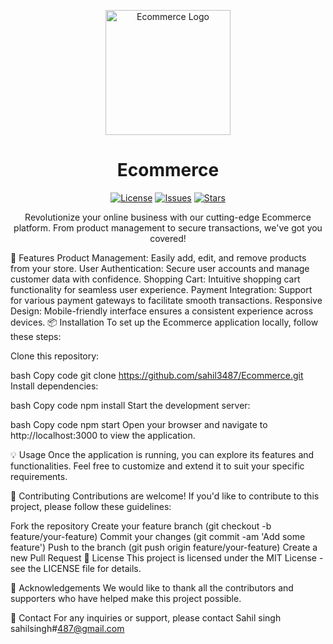 <p align="center">
  <img src="https://img.freepik.com/premium-vector/abstract-modern-ecommerce-logo-design-colorful-gradient-happy-shopping-logo-template_467913-990.jpg" alt="Ecommerce Logo" width="200" height="200">
</p>
<h1 align="center">Ecommerce</h1>
<p align="center">
  <a href="https://github.com/sahil3487/Ecommerce/blob/master/LICENSE"><img src="https://img.shields.io/github/license/sahil3487/Ecommerce" alt="License"></a>
  <a href="https://github.com/sahil3487/Ecommerce/issues"><img src="https://img.shields.io/github/issues/sahil3487/Ecommerce" alt="Issues"></a>
  <a href="https://github.com/sahil3487/Ecommerce/stargazers"><img src="https://img.shields.io/github/stars/sahil3487/Ecommerce" alt="Stars"></a>
</p>
<p align="center">Revolutionize your online business with our cutting-edge Ecommerce platform. From product management to secure transactions, we've got you covered!</p>
🚀 Features
Product Management: Easily add, edit, and remove products from your store.
User Authentication: Secure user accounts and manage customer data with confidence.
Shopping Cart: Intuitive shopping cart functionality for seamless user experience.
Payment Integration: Support for various payment gateways to facilitate smooth transactions.
Responsive Design: Mobile-friendly interface ensures a consistent experience across devices.
📦 Installation
To set up the Ecommerce application locally, follow these steps:

Clone this repository:

bash
Copy code
git clone https://github.com/sahil3487/Ecommerce.git
Install dependencies:

bash
Copy code
npm install
Start the development server:

bash
Copy code
npm start
Open your browser and navigate to http://localhost:3000 to view the application.

💡 Usage
Once the application is running, you can explore its features and functionalities. Feel free to customize and extend it to suit your specific requirements.

🤝 Contributing
Contributions are welcome! If you'd like to contribute to this project, please follow these guidelines:

Fork the repository
Create your feature branch (git checkout -b feature/your-feature)
Commit your changes (git commit -am 'Add some feature')
Push to the branch (git push origin feature/your-feature)
Create a new Pull Request
📄 License
This project is licensed under the MIT License - see the LICENSE file for details.

🙏 Acknowledgements
We would like to thank all the contributors and supporters who have helped make this project possible.

📧 Contact
For any inquiries or support, please contact Sahil singh sahilsingh#487@gmail.com
